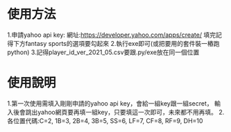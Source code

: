 # 使用方法
1.申請yahoo api key:
網址:https://developer.yahoo.com/apps/create/
填完記得下方fantasy sports的選項要勾起來
2.執行exe即可(或把要用的套件裝一樁跑python)
3.記得player_id_ver_2021_05.csv要跟.py/exe放在同一個位置

# 使用說明
1.第一次使用需填入剛剛申請的yahoo api key，會給一組key跟一組secret，
輸入後會跳出yahoo網頁要再填一組key，只要填這一次即可，未來都不用再填。
2.各位置代碼:C=2, 1B=3, 2B=4, 3B=5, SS=6, LF=7, CF=8, RF=9, DH=10
